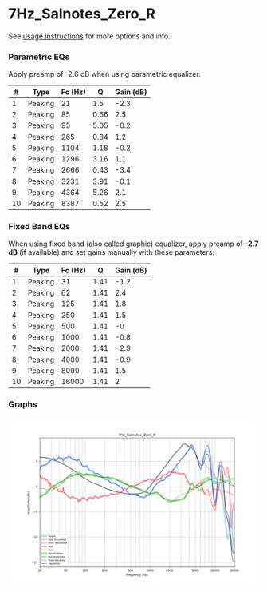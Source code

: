 # 7Hz_Salnotes_Zero_R
See [usage instructions](https://github.com/jaakkopasanen/AutoEq#usage) for more options and info.

### Parametric EQs
Apply preamp of -2.6 dB when using parametric equalizer.

|   # | Type    |   Fc (Hz) |    Q |   Gain (dB) |
|-----|---------|-----------|------|-------------|
|   1 | Peaking |        21 | 1.5  |        -2.3 |
|   2 | Peaking |        85 | 0.66 |         2.5 |
|   3 | Peaking |        95 | 5.05 |        -0.2 |
|   4 | Peaking |       265 | 0.84 |         1.2 |
|   5 | Peaking |      1104 | 1.18 |        -0.2 |
|   6 | Peaking |      1296 | 3.16 |         1.1 |
|   7 | Peaking |      2666 | 0.43 |        -3.4 |
|   8 | Peaking |      3231 | 3.91 |        -0.1 |
|   9 | Peaking |      4364 | 5.26 |         2.1 |
|  10 | Peaking |      8387 | 0.52 |         2.5 |

### Fixed Band EQs
When using fixed band (also called graphic) equalizer, apply preamp of **-2.7 dB** (if available) and set gains manually with these parameters.

|   # | Type    |   Fc (Hz) |    Q |   Gain (dB) |
|-----|---------|-----------|------|-------------|
|   1 | Peaking |        31 | 1.41 |        -1.2 |
|   2 | Peaking |        62 | 1.41 |         2.4 |
|   3 | Peaking |       125 | 1.41 |         1.8 |
|   4 | Peaking |       250 | 1.41 |         1.5 |
|   5 | Peaking |       500 | 1.41 |        -0   |
|   6 | Peaking |      1000 | 1.41 |        -0.8 |
|   7 | Peaking |      2000 | 1.41 |        -2.9 |
|   8 | Peaking |      4000 | 1.41 |        -0.9 |
|   9 | Peaking |      8000 | 1.41 |         1.5 |
|  10 | Peaking |     16000 | 1.41 |         2   |

### Graphs
![](./7Hz_Salnotes_Zero_R.png)
